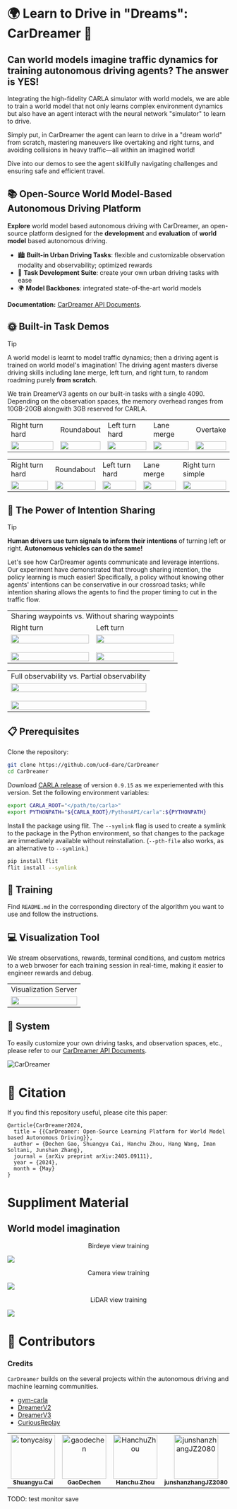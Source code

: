 # 🌍 Learn to Drive in "Dreams": CarDreamer 🚗

## **Can world models imagine traffic dynamics for training autonomous driving agents? The answer is YES!**

Integrating the high-fidelity CARLA simulator with world models, we are able to train a world model that not only learns complex environment dynamics but also have an agent interact with the neural network "simulator" to learn to drive.

Simply put, in CarDreamer the agent can learn to drive in a "dream world" from scratch, mastering maneuvers like overtaking and right turns, and avoiding collisions in heavy traffic—all within an imagined world!

Dive into our demos to see the agent skillfully navigating challenges and ensuring safe and efficient travel.

## 📚 Open-Source World Model-Based Autonomous Driving Platform

**Explore** world model based autonomous driving with CarDreamer, an open-source platform designed for the **development** and **evaluation** of **world model** based autonomous driving.

* 🏙️ **Built-in Urban Driving Tasks**: flexible and customizable observation modality and observability; optimized rewards
* 🔧 **Task Development Suite**: create your own urban driving tasks with ease
* 🌍 **Model Backbones**: integrated state-of-the-art world models

**Documentation:** [CarDreamer API Documents](https://car-dreamer.readthedocs.io/en/latest/).


## :sun_with_face: Built-in Task Demos

> [!TIP]
> A world model is learnt to model traffic dynamics; then a driving agent is trained on world model's imagination! The driving agent masters diverse driving skills including lane merge, left turn, and right turn, to random roadming purely **from scratch**.

We train DreamerV3 agents on our built-in tasks with a single 4090. Depending on the observation spaces, the memory overhead ranges from 10GB-20GB alongwith 3GB reserved for CARLA.

<table style="margin-left: auto; margin-right: auto;">
  <tr>
    <td class="center-text">Right turn hard</td>
    <td class="center-text">Roundabout</td>
    <td class="center-text">Left turn hard</td>
    <td class="center-text">Lane merge</td>
    <td class="center-text">Overtake</td>
  </tr>
  <tr>
    <td><img src="./.assets/right_turn_hard.gif" style="width: 100%"></td>
    <td><img src="./.assets/roundabout.gif" style="width: 100%"></td>
    <td><img src="./.assets/left_turn_hard.gif" style="width: 100%"></td>
    <td><img src="./.assets/lane_merge.gif" style="width: 100%"></td>
    <td><img src="./.assets/overtake.gif" style="width: 100%"></td>
  </tr>
</table>

<table style="margin-left: auto; margin-right: auto;">
  <tr>
    <td class="center-text">Right turn hard</td>
    <td class="center-text">Roundabout</td>
    <td class="center-text">Left turn hard</td>
    <td class="center-text">Lane merge</td>
    <td class="center-text">Right turn simple</td>
  </tr>
  <tr>
    <td><img src="./.assets/right_turn_hard_camera.gif" style="width: 100%"></td>
    <td><img src="./.assets/roundabout_camera.gif" style="width: 100%"></td>
    <td><img src="./.assets/left_turn_hard_camera.gif" style="width: 100%"></td>
    <td><img src="./.assets/lane_merge_camera.gif" style="width: 100%"></td>
    <td><img src="./.assets/right_turn_simple_camera.gif" style="width: 100%"></td>
  </tr>
</table>

## :blossom: The Power of Intention Sharing

> [!TIP]
> **Human drivers use turn signals to inform their intentions** of turning left or right. **Autonomous vehicles can do the same!**

Let's see how CarDreamer agents communicate and leverage intentions. Our experiment have demonstrated that through sharing intention, the policy learning is much easier! Specifically, a policy without knowing other agents' intentions can be conservative in our crossroad tasks; while intention sharing allows the agents to find the proper timing to cut in the traffic flow.

<table style="margin-left: auto; margin-right: auto;">
  <tr>
    <td class="center-text" colspan="2">Sharing waypoints vs. Without sharing waypoints</td>
  </tr>
  <tr>
    <td class="center-text">Right turn</td>
    <td class="center-text">Left turn</td>
  </tr>
  <tr>
    <td><img src="./.assets/right_turn_hard.gif" style="width: 100%">&emsp;&emsp;&emsp;&emsp;&emsp;<img src="./.assets/right_turn_hard_no_wpt.gif" style="width: 100%"></td>
    <td><img src="./.assets/left_turn_hard.gif" style="width: 100%">&emsp;&emsp;&emsp;&emsp;&emsp;<img src="./.assets/left turn raw.gif" style="width: 100%"></td>
  </tr>
</table>


<table style="margin-left: auto; margin-right: auto;">
  <tr>
    <td class="center-text">Full observability vs. Partial observability</td>
  </tr>
  <tr>
    <td><img src="./.assets/right_turn_hard.gif" style="width: 100%">&emsp;&emsp;&emsp;&emsp;&emsp;<img src="./.assets/right_turn_hard_fov.gif" style="width: 100%"></td>
  </tr>
</table>


## 📋 Prerequisites

Clone the repository:

```bash
git clone https://github.com/ucd-dare/CarDreamer
cd CarDreamer
```

Download [CARLA release](https://github.com/carla-simulator/carla/releases) of version ``0.9.15`` as we experiemented with this version. Set the following environment variables:

```bash
export CARLA_ROOT="</path/to/carla>"
export PYTHONPATH="${CARLA_ROOT}/PythonAPI/carla":${PYTHONPATH}
```

Install the package using flit. The ``--symlink`` flag is used to create a symlink to the package in the Python environment, so that changes to the package are immediately available without reinstallation. (``--pth-file`` also works, as an alternative to ``--symlink``.)

```bash
pip install flit
flit install --symlink
```

## :mechanical_arm: Training

Find ``README.md`` in the corresponding directory of the algorithm you want to use and follow the instructions.

## :computer: Visualization Tool

We stream observations, rewards, terminal conditions, and custom metrics to a web brwoser for each training session in real-time, making it easier to engineer rewards and debug.

<table style="margin-left: auto; margin-right: auto;">
  <tr>
    <td class="center-text">Visualization Server</td>
  </tr>
  <tr>
    <td><img src="./.assets/visualization.png" style="width: 100%"></td>
  </tr>
</table>

## :hammer: System

To easily customize your own driving tasks, and observation spaces, etc., please refer to our [CarDreamer API Documents](https://car-dreamer.readthedocs.io/en/latest/).

![CarDreamer](.assets/architecture.png)

# :star2: Citation

If you find this repository useful, please cite this paper:
```
@article{CarDreamer2024,
  title = {{CarDreamer: Open-Source Learning Platform for World Model based Autonomous Driving}},
  author = {Dechen Gao, Shuangyu Cai, Hanchu Zhou, Hang Wang, Iman Soltani, Junshan Zhang},
  journal = {arXiv preprint arXiv:2405.09111},
  year = {2024},
  month = {May}
}
```

# Suppliment Material
## World model imagination
<p align="center">
  Birdeye view training
</p>
<img src="./.assets/right_turn_hard_pre_bev.gif">
<p align="center">
  Camera view training
</p>
<img src="./.assets/right_turn_hard_pre_camera.gif">
<p align="center">
  LiDAR view training
</p>
<img src="./.assets/right_turn_hard_pre_lidar.gif">


# 👥 Contributors

### Credits

`CarDreamer` builds on the several projects within the autonomous driving and machine learning communities.

- [gym-carla](https://github.com/cjy1992/gym-carla)
- [DreamerV2](https://github.com/danijar/director)
- [DreamerV3](https://github.com/danijar/dreamerv3)
- [CuriousReplay](https://github.com/AutonomousAgentsLab/curiousreplay)

<!-- readme: contributors -start -->
<table>
	<tbody>
		<tr>
            <td align="center">
                <a href="https://github.com/tonycaisy">
                    <img src="https://avatars.githubusercontent.com/u/92793139?v=4" width="100;" alt="tonycaisy"/>
                    <br />
                    <sub><b>Shuangyu Cai</b></sub>
                </a>
            </td>
            <td align="center">
                <a href="https://github.com/gaodechen">
                    <img src="https://avatars.githubusercontent.com/u/2103562?v=4" width="100;" alt="gaodechen"/>
                    <br />
                    <sub><b>GaoDechen</b></sub>
                </a>
            </td>
            <td align="center">
                <a href="https://github.com/HanchuZhou">
                    <img src="https://avatars.githubusercontent.com/u/99316745?v=4" width="100;" alt="HanchuZhou"/>
                    <br />
                    <sub><b>Hanchu Zhou</b></sub>
                </a>
            </td>
            <td align="center">
                <a href="https://github.com/junshanzhangJZ2080">
                    <img src="https://avatars.githubusercontent.com/u/111560343?v=4" width="100;" alt="junshanzhangJZ2080"/>
                    <br />
                    <sub><b>junshanzhangJZ2080</b></sub>
                </a>
            </td>
            <td align="center">
                <a href="https://github.com/ustcmike">
                    <img src="https://avatars.githubusercontent.com/u/32145615?v=4" width="100;" alt="ustcmike"/>
                    <br />
                    <sub><b>ucdmike</b></sub>
                </a>
            </td>
		</tr>
	<tbody>
</table>
<!-- readme: contributors -end -->

TODO: test monitor save
